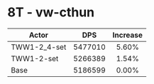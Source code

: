 # 8T - vw-cthun
| Actor | DPS | Increase |
|---|:---:|:---:|
|TWW1-2_4-set|5477010|5.60%|
|TWW1-2-set|5266389|1.54%|
|Base|5186599|0.00%|
